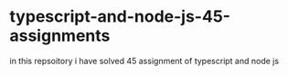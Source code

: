 # typescript-and-node-js-45-assignments
in this repsoitory i have solved 45 assignment of typescript and node js
